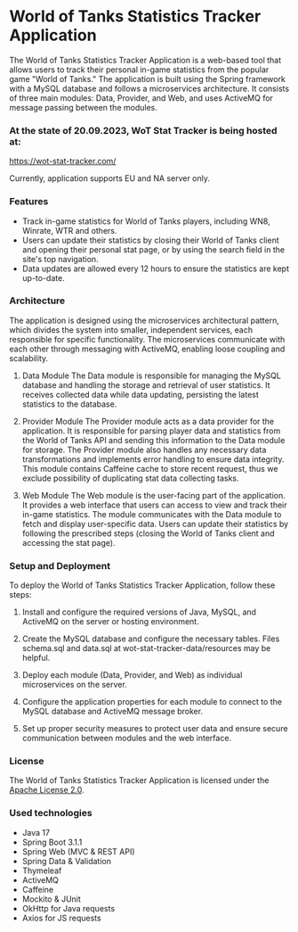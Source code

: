 # World of Tanks Statistics Tracker Application
The World of Tanks Statistics Tracker Application is a web-based tool that allows users to track their personal in-game statistics from the popular game "World of Tanks." The application is built using the Spring framework with a MySQL database and follows a microservices architecture. It consists of three main modules: Data, Provider, and Web, and uses ActiveMQ for message passing between the modules.

### At the state of 20.09.2023, WoT Stat Tracker is being hosted at:
https://wot-stat-tracker.com/
  
Currently, application supports EU and NA server only.

### Features
- Track in-game statistics for World of Tanks players, including WN8, Winrate, WTR and others.
- Users can update their statistics by closing their World of Tanks client and opening their personal stat page, or by using the search field in the site's top navigation.
- Data updates are allowed every 12 hours to ensure the statistics are kept up-to-date.

### Architecture
The application is designed using the microservices architectural pattern, which divides the system into smaller, independent services, each responsible for specific functionality. The microservices communicate with each other through messaging with ActiveMQ, enabling loose coupling and scalability.

1. Data Module
The Data module is responsible for managing the MySQL database and handling the storage and retrieval of user statistics. It receives collected data while data updating, persisting the latest statistics to the database.

2. Provider Module
The Provider module acts as a data provider for the application. It is responsible for parsing player data and statistics from the World of Tanks API and sending this information to the Data module for storage. The Provider module also handles any necessary data transformations and implements error handling to ensure data integrity. This module contains Caffeine cache to store recent request, thus we exclude possibility of duplicating stat data collecting tasks.

3. Web Module
The Web module is the user-facing part of the application. It provides a web interface that users can access to view and track their in-game statistics. The module communicates with the Data module to fetch and display user-specific data. Users can update their statistics by following the prescribed steps (closing the World of Tanks client and accessing the stat page).

### Setup and Deployment
To deploy the World of Tanks Statistics Tracker Application, follow these steps:

1. Install and configure the required versions of Java, MySQL, and ActiveMQ on the server or hosting environment.

2. Create the MySQL database and configure the necessary tables. Files schema.sql and data.sql at wot-stat-tracker-data/resources may be helpful.

3. Deploy each module (Data, Provider, and Web) as individual microservices on the server.

4. Configure the application properties for each module to connect to the MySQL database and ActiveMQ message broker.

5. Set up proper security measures to protect user data and ensure secure communication between modules and the web interface.

### License
The World of Tanks Statistics Tracker Application is licensed under the [Apache License 2.0](LICENSE.md).

### Used technologies
- Java 17
- Spring Boot 3.1.1
- Spring Web (MVC & REST API)
- Spring Data & Validation
- Thymeleaf
- ActiveMQ
- Caffeine
- Mockito & JUnit
- OkHttp for Java requests
- Axios for JS requests

